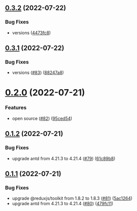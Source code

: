 ## [0.3.2](https://github.com/CryptoverseWeb3/CryptoverseWeb3.com/compare/v0.3.1...v0.3.2) (2022-07-22)


### Bug Fixes

* versions ([4473fc8](https://github.com/CryptoverseWeb3/CryptoverseWeb3.com/commit/4473fc837a89c2f790120a42d2833a48b171cc4d))



## [0.3.1](https://github.com/CryptoverseWeb3/CryptoverseWeb3.com/compare/v0.2.0...v0.3.1) (2022-07-22)


### Bug Fixes

* versions ([#83](https://github.com/CryptoverseWeb3/CryptoverseWeb3.com/issues/83)) ([88247a8](https://github.com/CryptoverseWeb3/CryptoverseWeb3.com/commit/88247a8d3c7fad4bf96b5837b7cd20ab0e5cfb19))



# [0.2.0](https://github.com/CryptoverseWeb3/CryptoverseWeb3.com/compare/v0.1.2...v0.2.0) (2022-07-21)


### Features

* open source ([#82](https://github.com/CryptoverseWeb3/CryptoverseWeb3.com/issues/82)) ([95ced54](https://github.com/CryptoverseWeb3/CryptoverseWeb3.com/commit/95ced540f84ffb4d08ddb8924b44ffb46a2dcb4f))



## [0.1.2](https://github.com/CryptoverseWeb3/CryptoverseWeb3.com/compare/v0.1.1...v0.1.2) (2022-07-21)


### Bug Fixes

* upgrade antd from 4.21.3 to 4.21.4 ([#79](https://github.com/CryptoverseWeb3/CryptoverseWeb3.com/issues/79)) ([61c89b8](https://github.com/CryptoverseWeb3/CryptoverseWeb3.com/commit/61c89b85fb25f797690f3e7ca6eb9ad9312b1051))



## [0.1.1](https://github.com/CryptoverseWeb3/CryptoverseWeb3.com/compare/v0.1.0...v0.1.1) (2022-07-21)


### Bug Fixes

* upgrade @reduxjs/toolkit from 1.8.2 to 1.8.3 ([#81](https://github.com/CryptoverseWeb3/CryptoverseWeb3.com/issues/81)) ([5ac1264](https://github.com/CryptoverseWeb3/CryptoverseWeb3.com/commit/5ac12642b6937c88ccddce6cf12e8da101a91285))
* upgrade antd from 4.21.3 to 4.21.4 ([#80](https://github.com/CryptoverseWeb3/CryptoverseWeb3.com/issues/80)) ([479fc11](https://github.com/CryptoverseWeb3/CryptoverseWeb3.com/commit/479fc113363115acd659b678465bd4c9c9a8610a))




